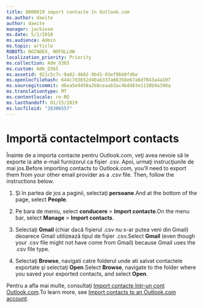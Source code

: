 ```yaml
---
title: 8000019 import contacte în Outlook.com
ms.author: daeite
author: daeite
manager: jackiesm
ms.date: 5/1/2018
ms.audience: Admin
ms.topic: article
ROBOTS: NOINDEX, NOFOLLOW
localization_priority: Priority
ms.collection: Adm_O365
ms.custom: Adm_O365
ms.assetid: 921c5c7c-9a02-4682-9bd1-03ef9bb0fd6e
ms.openlocfilehash: 644c7d3652d40ab337a66358e67a6d7043a4a107
ms.sourcegitcommit: d6ea5e9458a2b8ceaab3ac4bd483e1130b9a398a
ms.translationtype: MT
ms.contentlocale: ro-RO
ms.lasthandoff: 01/15/2019
ms.locfileid: "28306557"
---
```

# <a name="import-contacts"></a><span data-ttu-id="6e8e9-102">Importă contacte</span><span class="sxs-lookup"><span data-stu-id="6e8e9-102">Import contacts</span></span>

<span data-ttu-id="6e8e9-p101">Înainte de a importa contacte pentru Outlook.com, veţi avea nevoie să le exporte la alte e-mail furnizorul ca fişier .csv. Apoi, urmaţi instrucţiunile de mai jos.</span><span class="sxs-lookup"><span data-stu-id="6e8e9-p101">Before importing contacts to Outlook.com, you'll need to export them from your other email provider as a .csv file. Then, follow the instructions below.</span></span>
  
1. <span data-ttu-id="6e8e9-105">Şi în partea de jos a paginii, selectaţi **persoane**.</span><span class="sxs-lookup"><span data-stu-id="6e8e9-105">And at the bottom of the page, select **People**.</span></span> 
    
2. <span data-ttu-id="6e8e9-106">Pe bara de meniu, select **conducere** \> **Import contacte**.</span><span class="sxs-lookup"><span data-stu-id="6e8e9-106">On the menu bar, select **Manage** \> **Import contacts**.</span></span> 
    
3. <span data-ttu-id="6e8e9-107">Selectaţi **Gmail** (chiar dacă fişierul .csv nu s-ar putea veni din Gmail) deoarece Gmail utilizează tipul de fişier .csv.</span><span class="sxs-lookup"><span data-stu-id="6e8e9-107">Select **Gmail** (even though your .csv file might not have come from Gmail) because Gmail uses the .csv file type.</span></span> 
    
4. <span data-ttu-id="6e8e9-108">Selectaţi **Browse**, navigati catre folderul unde ati salvat contactele exportate şi selectaţi **Open**.</span><span class="sxs-lookup"><span data-stu-id="6e8e9-108">Select **Browse**, navigate to the folder where you saved your exported contacts, and select **Open**.</span></span> 
    
<span data-ttu-id="6e8e9-109">Pentru a afla mai multe, consultaţi [Import contacte într-un cont Outlook.com](https://go.microsoft.com/fwlink/p/?linkid=873136).</span><span class="sxs-lookup"><span data-stu-id="6e8e9-109">To learn more, see [Import contacts to an Outlook.com account](https://go.microsoft.com/fwlink/p/?linkid=873136).</span></span>
  


